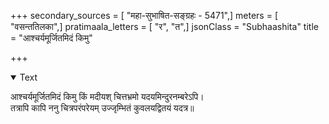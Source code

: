 +++
secondary_sources = [ "महा-सुभाषित-सङ्ग्रहः - 5471",]
meters = [ "वसन्ततिलका",]
pratimaala_letters = [ "र", "त",]
jsonClass = "Subhaashita"
title = "आश्चर्यमूर्जितमिदं किमु"

+++

<details open><summary>Text</summary>

आश्चर्यमूर्जितमिदं किमु किं मदीयश् चित्तभ्रमो यदयमिन्दुरनम्बरेऽपि।  
तत्रापि कापि ननु चित्रपरंपरेयम् उज्जृम्भितं कुवलयद्वितयं यदत्र॥
</details>
